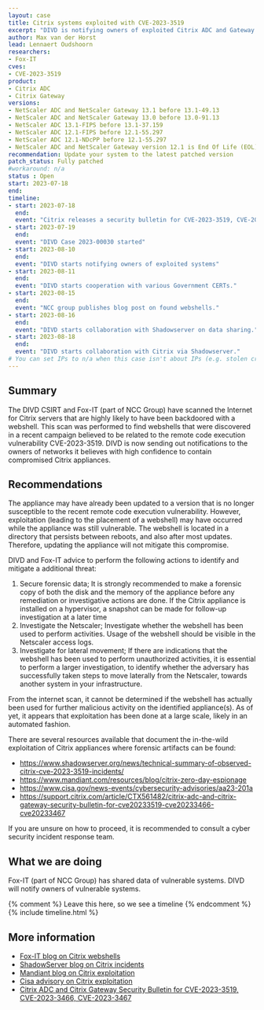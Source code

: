 ```yaml
---
layout: case
title: Citrix systems exploited with CVE-2023-3519
excerpt: "DIVD is notifying owners of exploited Citrix ADC and Gateway systems, based on scanning data obtained from Fox-IT."
author: Max van der Horst
lead: Lennaert Oudshoorn
researchers:
- Fox-IT
cves:
- CVE-2023-3519
product: 
- Citrix ADC
- Citrix Gateway
versions: 
- NetScaler ADC and NetScaler Gateway 13.1 before 13.1-49.13 
- NetScaler ADC and NetScaler Gateway 13.0 before 13.0-91.13 
- NetScaler ADC 13.1-FIPS before 13.1-37.159
- NetScaler ADC 12.1-FIPS before 12.1-55.297
- NetScaler ADC 12.1-NDcPP before 12.1-55.297
- NetScaler ADC and NetScaler Gateway version 12.1 is End Of Life (EOL) and is vulnerable.
recommendation: Update your system to the latest patched version
patch_status: Fully patched
#workaround: n/a
status : Open
start: 2023-07-18
end: 
timeline:
- start: 2023-07-18
  end:
  event: "Citrix releases a security bulletin for CVE-2023-3519, CVE-2023-3467 and CVE-2023-3466"
- start: 2023-07-19
  end:
  event: "DIVD Case 2023-00030 started"
- start: 2023-08-10
  end:
  event: "DIVD starts notifying owners of exploited systems"
- start: 2023-08-11
  end:
  event: "DIVD starts cooperation with various Government CERTs."
- start: 2023-08-15
  end:
  event: "NCC group publishes blog post on found webshells."
- start: 2023-08-16
  end:
  event: "DIVD starts collaboration with Shadowserver on data sharing."
- start: 2023-08-18
  end:
  event: "DIVD starts collaboration with Citrix via Shadowserver."
# You can set IPs to n/a when this case isn't about IPs (e.g. stolen credentials)
---
```

## Summary

The DIVD CSIRT and Fox-IT (part of NCC Group) have scanned the Internet for Citrix servers that are highly likely to have been backdoored with a webshell. This scan was performed to find webshells that were discovered in a recent campaign believed to be related to the remote code execution vulnerability CVE-2023-3519. DIVD is now sending out notifications to the owners of networks it believes with high confidence to contain compromised Citrix appliances.

## Recommendations

The appliance may have already been updated to a version that is no longer susceptible to the recent remote code execution vulnerability. However, exploitation (leading to the placement of a webshell) may have occurred while the appliance was still vulnerable. The webshell is located in a directory that persists between reboots, and also after most updates. Therefore, updating the appliance will not mitigate this compromise.

DIVD and Fox-IT advice to perform the following actions to identify and mitigate a additional threat:
1.    Secure forensic data; It is strongly recommended to make a forensic copy of both the disk and the memory of the appliance before any remediation or investigative actions are done. If the Citrix appliance is installed on a hypervisor, a snapshot can be made for follow-up investigation at a later time
2. Investigate the Netscaler; Investigate whether the webshell has been used to perform activities. Usage of the webshell should be visible in the Netscaler access logs.
3. Investigate for lateral movement; If there are indications that the webshell has been used to perform unauthorized activities, it is essential to perform a larger investigation, to identify whether the adversary has successfully taken steps to move laterally from the Netscaler, towards another system in your infrastructure.

From the internet scan, it cannot be determined if the webshell has actually been used for further malicious activity on the identified appliance(s). As of yet, it appears that exploitation has been done at a large scale, likely in an automated fashion.

There are several resources available that document the in-the-wild exploitation of Citrix appliances where forensic artifacts can be found:
* https://www.shadowserver.org/news/technical-summary-of-observed-citrix-cve-2023-3519-incidents/
* https://www.mandiant.com/resources/blog/citrix-zero-day-espionage
* https://www.cisa.gov/news-events/cybersecurity-advisories/aa23-201a
* https://support.citrix.com/article/CTX561482/citrix-adc-and-citrix-gateway-security-bulletin-for-cve20233519-cve20233466-cve20233467

If you are unsure on how to proceed, it is recommended to consult a cyber security incident response team.


## What we are doing

Fox-IT (part of NCC Group) has shared data of vulnerable systems. DIVD will notify owners of vulnerable systems.


{% comment %}  Leave this here, so we see a timeline {% endcomment %}
{% include timeline.html %}


## More information


* [Fox-IT blog on Citrix webshells](https://research.nccgroup.com/2023/08/15/approximately-2000-citrix-netscalers-backdoored-in-mass-exploitation-campaign/)
* [ShadowServer blog on Citrix incidents](https://www.shadowserver.org/news/technical-summary-of-observed-citrix-cve-2023-3519-incidents/)
* [Mandiant blog on Citrix exploitation](https://www.mandiant.com/resources/blog/citrix-zero-day-espionage)
* [Cisa advisory on Citrix exploitation](https://www.cisa.gov/news-events/cybersecurity-advisories/aa23-201a)
* [Citrix ADC and Citrix Gateway Security Bulletin for CVE-2023-3519, CVE-2023-3466, CVE-2023-3467](https://support.citrix.com/article/CTX561482/citrix-adc-and-citrix-gateway-security-bulletin-for-cve20233519-cve20233466-cve20233467)
